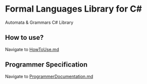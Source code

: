 # Formal Languages Library for C#
Automata &amp; Grammars C# Library

## How to use?
Navigate to [HowToUse.md](/HowToUse.md)

## Programmer Specification
Navigate to [ProgrammerDocumentation.md](/ProgrammerDocumentation.md)
